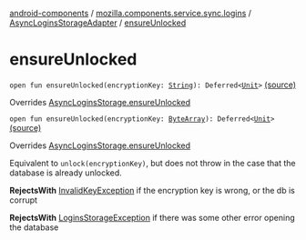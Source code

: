 [android-components](../../index.md) / [mozilla.components.service.sync.logins](../index.md) / [AsyncLoginsStorageAdapter](index.md) / [ensureUnlocked](./ensure-unlocked.md)

# ensureUnlocked

`open fun ensureUnlocked(encryptionKey: `[`String`](https://kotlinlang.org/api/latest/jvm/stdlib/kotlin/-string/index.html)`): Deferred<`[`Unit`](https://kotlinlang.org/api/latest/jvm/stdlib/kotlin/-unit/index.html)`>` [(source)](https://github.com/mozilla-mobile/android-components/blob/master/components/service/sync-logins/src/main/java/mozilla/components/service/sync/logins/AsyncLoginsStorage.kt#L295)

Overrides [AsyncLoginsStorage.ensureUnlocked](../-async-logins-storage/ensure-unlocked.md)


`open fun ensureUnlocked(encryptionKey: `[`ByteArray`](https://kotlinlang.org/api/latest/jvm/stdlib/kotlin/-byte-array/index.html)`): Deferred<`[`Unit`](https://kotlinlang.org/api/latest/jvm/stdlib/kotlin/-unit/index.html)`>` [(source)](https://github.com/mozilla-mobile/android-components/blob/master/components/service/sync-logins/src/main/java/mozilla/components/service/sync/logins/AsyncLoginsStorage.kt#L299)

Overrides [AsyncLoginsStorage.ensureUnlocked](../-async-logins-storage/ensure-unlocked.md)

Equivalent to `unlock(encryptionKey)`, but does not throw in the case
that the database is already unlocked.

**RejectsWith**
[InvalidKeyException](../-invalid-key-exception.md) if the encryption key is wrong, or the db is corrupt

**RejectsWith**
[LoginsStorageException](../-logins-storage-exception.md) if there was some other error opening the database

